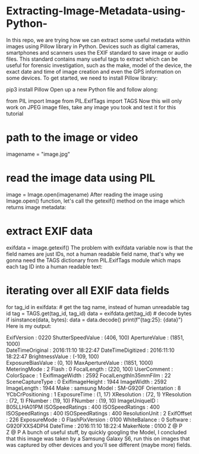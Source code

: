 # Extracting-Image-Metadata-using-Python-
In this repo, we are trying how we can extract some useful metadata within images using Pillow library in Python.  Devices such as digital cameras, smartphones and scanners uses the EXIF standard to save image or audio files. This standard contains many useful tags to extract which can be useful for forensic investigation, such as the make, model of the device, the exact date and time of image creation and even the GPS information on some devices.
To get started, we need to install Pillow library:

pip3 install Pillow
Open up a new Python file and follow along:

from PIL import Image
from PIL.ExifTags import TAGS
Now this will only work on JPEG image files, take any image you took and test it for this tutorial
# path to the image or video
imagename = "image.jpg"

# read the image data using PIL
image = Image.open(imagename)
After reading the image using Image.open() function, let's call the getexif() method on the image which returns image metadata:

# extract EXIF data
exifdata = image.getexif()
The problem with exifdata variable now is that the field names are just IDs, not a human readable field name, that's why we gonna need the TAGS dictionary from PIL.ExifTags module which maps each tag ID into a human readable text:

# iterating over all EXIF data fields
for tag_id in exifdata:
    # get the tag name, instead of human unreadable tag id
    tag = TAGS.get(tag_id, tag_id)
    data = exifdata.get(tag_id)
    # decode bytes 
    if isinstance(data, bytes):
        data = data.decode()
    print(f"{tag:25}: {data}")
Here is my output:

ExifVersion              : 0220
ShutterSpeedValue        : (406, 100)
ApertureValue            : (1851, 1000)       
DateTimeOriginal         : 2016:11:10 18:22:47
DateTimeDigitized        : 2016:11:10 18:22:47
BrightnessValue          : (-109, 100)        
ExposureBiasValue        : (0, 10)
MaxApertureValue         : (1851, 1000)       
MeteringMode             : 2
Flash                    : 0
FocalLength              : (220, 100)
UserComment              :
ColorSpace               : 1
ExifImageWidth           : 2592
FocalLengthIn35mmFilm    : 22
SceneCaptureType         : 0
ExifImageHeight          : 1944
ImageWidth               : 2592
ImageLength              : 1944
Make                     : samsung
Model                    : SM-G920F
Orientation              : 8
YCbCrPositioning         : 1
ExposureTime             : (1, 17)
XResolution              : (72, 1)
YResolution              : (72, 1)
FNumber                  : (19, 10)
FNumber                  : (19, 10)
ImageUniqueID            : B05LLHA01PM
ISOSpeedRatings          : 400
ISOSpeedRatings          : 400
ISOSpeedRatings          : 400
ISOSpeedRatings          : 400
ResolutionUnit           : 2
ExifOffset               : 226
ExposureMode             : 0
FlashPixVersion          : 0100
WhiteBalance             : 0
Software                 : G920FXXS4DPI4
DateTime                 : 2016:11:10 18:22:4
MakerNote                :       0100                      Z   @         P          
                                                           Z   @         P
A bunch of useful stuff, by quickly googling the Model, I concluded that this image was taken by a Samsung Galaxy S6, run this on images that was captured by other devices and you'll see different (maybe more) fields.

